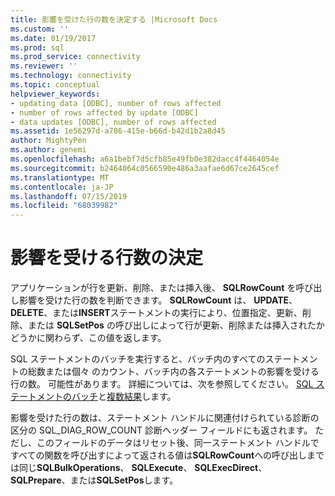 ```yaml
---
title: 影響を受けた行の数を決定する |Microsoft Docs
ms.custom: ''
ms.date: 01/19/2017
ms.prod: sql
ms.prod_service: connectivity
ms.reviewer: ''
ms.technology: connectivity
ms.topic: conceptual
helpviewer_keywords:
- updating data [ODBC], number of rows affected
- number of rows affected by update [ODBC]
- data updates [ODBC], number of rows affected
ms.assetid: 1e56297d-a786-415e-b66d-b42d1b2a8d45
author: MightyPen
ms.author: genemi
ms.openlocfilehash: a6a1bebf7d5cfb85e49fb0e382dacc4f4464054e
ms.sourcegitcommit: b2464064c0566590e486a3aafae6d67ce2645cef
ms.translationtype: MT
ms.contentlocale: ja-JP
ms.lasthandoff: 07/15/2019
ms.locfileid: "68039982"
---
```

# <a name="determining-the-number-of-affected-rows"></a>影響を受ける行数の決定
アプリケーションが行を更新、削除、または挿入後、 **SQLRowCount** を呼び出し影響を受けた行の数を判断できます。 **SQLRowCount** は、 **UPDATE**、**DELETE**、または**INSERT**ステートメントの実行により、位置指定、更新、削除、または **SQLSetPos** の呼び出しによって行が更新、削除または挿入されたかどうかに関わらず、この値を返します。  
  
 SQL ステートメントのバッチを実行すると、バッチ内のすべてのステートメントの総数または個々 のカウント、バッチ内の各ステートメントの影響を受ける行の数。 可能性があります。 詳細については、次を参照してください。 [SQL ステートメントのバッチ](../../../odbc/reference/develop-app/batches-of-sql-statements.md)と[複数結果](../../../odbc/reference/develop-app/multiple-results.md)します。  
  
 影響を受けた行の数は、ステートメント ハンドルに関連付けられている診断の区分の SQL_DIAG_ROW_COUNT 診断ヘッダー フィールドにも返されます。 ただし、このフィールドのデータはリセット後、同一ステートメント ハンドルですべての関数を呼び出すによって返される値は**SQLRowCount**への呼び出しまでは同じ**SQLBulkOperations**、 **SQLExecute**、 **SQLExecDirect**、 **SQLPrepare**、または**SQLSetPos**します。
